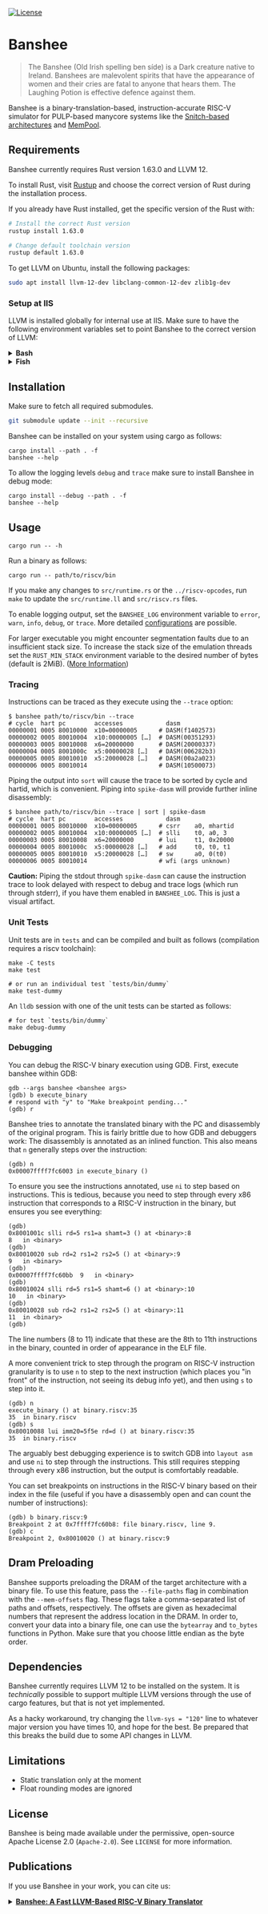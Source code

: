 [![License](https://img.shields.io/badge/License-Apache%202.0-blue.svg)](https://opensource.org/licenses/Apache-2.0)

# Banshee

> The Banshee (Old Irish spelling ben síde) is a Dark creature native to Ireland. Banshees are malevolent spirits that have the appearance of women and their cries are fatal to anyone that hears them. The Laughing Potion is effective defence against them.

Banshee is a binary-translation-based, instruction-accurate RISC-V simulator for PULP-based manycore systems like the [Snitch-based architectures](https://github.com/pulp-platform/snitch_cluster) and [MemPool](https://github.com/pulp-platform/mempool).

## Requirements

Banshee currently requires Rust version 1.63.0 and LLVM 12.

To install Rust, visit [Rustup](https://rustup.rs/) and choose the correct version of Rust during the installation process.

If you already have Rust installed, get the specific version of the Rust with:

```bash
# Install the correct Rust version
rustup install 1.63.0

# Change default toolchain version
rustup default 1.63.0
```

To get LLVM on Ubuntu, install the following packages:

```bash
sudo apt install llvm-12-dev libclang-common-12-dev zlib1g-dev
```

### Setup at IIS

LLVM is installed globally for internal use at IIS. Make sure to have the following environment variables set to point Banshee to the correct version of LLVM:

<details>
<summary><b>Bash</b></summary>
<p>

```bash
# Set recent compiler for the dependencies
export CC=gcc-9.2.0
export CXX=g++-9.2.0

# Point Banshee to LLVM 12
export LLVM_SYS_120_PREFIX=/usr/pack/llvm-12.0.1-af

# Tell cargo which linker to use
export CARGO_TARGET_X86_64_UNKNOWN_LINUX_GNU_LINKER=/usr/pack/gcc-9.2.0-af/linux-x64/bin/gcc
```

</p>
</details>

<details>
<summary><b>Fish</b></summary>
<p>

```fish
# Set recent compiler for the dependencies
set -x CC gcc-9.2.0
set -x CXX g++-9.2.0

# Point Banshee to LLVM 12
set -x LLVM_SYS_120_PREFIX /usr/pack/llvm-12.0.1-af

# Tell cargo which linker to use
set -x CARGO_TARGET_X86_64_UNKNOWN_LINUX_GNU_LINKER /usr/pack/gcc-9.2.0-af/linux-x64/bin/gcc
```

</p>
</details>

## Installation
Make sure to fetch all required submodules.
```sh
git submodule update --init --recursive
```

Banshee can be installed on your system using cargo as follows:

    cargo install --path . -f
    banshee --help

To allow the logging levels `debug` and `trace` make sure to install Banshee in debug mode:

    cargo install --debug --path . -f
    banshee --help

## Usage

    cargo run -- -h

Run a binary as follows:

    cargo run -- path/to/riscv/bin

If you make any changes to `src/runtime.rs` or the `../riscv-opcodes`, run `make` to update the `src/runtime.ll` and `src/riscv.rs` files.

To enable logging output, set the `BANSHEE_LOG` environment variable to `error`, `warn`, `info`, `debug`, or `trace`. More detailed [configurations](https://docs.rs/env_logger) are possible.

For larger executable you might encounter segmentation faults due to an insufficient stack size. To increase the stack size of the emulation threads set the `RUST_MIN_STACK` environment variable to the desired number of bytes (default is 2MiB). ([More Information](https://doc.rust-lang.org/std/thread/#stack-size))

### Tracing

Instructions can be traced as they execute using the `--trace` option:

    $ banshee path/to/riscv/bin --trace
    # cycle  hart pc        accesses            dasm
    00000001 0005 80010000  x10=00000005      # DASM(f1402573)
    00000002 0005 80010004  x10:00000005 […]  # DASM(00351293)
    00000003 0005 80010008  x6=20000000       # DASM(20000337)
    00000004 0005 8001000c  x5:00000028 […]   # DASM(006282b3)
    00000005 0005 80010010  x5:20000028 […]   # DASM(00a2a023)
    00000006 0005 80010014                    # DASM(10500073)

Piping the output into `sort` will cause the trace to be sorted by cycle and hartid, which is convenient. Piping into `spike-dasm` will provide further inline disassembly:

    $ banshee path/to/riscv/bin --trace | sort | spike-dasm
    # cycle  hart pc        accesses            dasm
    00000001 0005 80010000  x10=00000005      # csrr    a0, mhartid
    00000002 0005 80010004  x10:00000005 […]  # slli    t0, a0, 3
    00000003 0005 80010008  x6=20000000       # lui     t1, 0x20000
    00000004 0005 8001000c  x5:00000028 […]   # add     t0, t0, t1
    00000005 0005 80010010  x5:20000028 […]   # sw      a0, 0(t0)
    00000006 0005 80010014                    # wfi (args unknown)

**Caution:** Piping the stdout through `spike-dasm` can cause the instruction trace to look delayed with respect to debug and trace logs (which run through stderr), if you have them enabled in `BANSHEE_LOG`. This is just a visual artifact.

### Unit Tests

Unit tests are in `tests` and can be compiled and built as follows (compilation requires a riscv toolchain):

    make -C tests
    make test

    # or run an individual test `tests/bin/dummy`
    make test-dummy

An `lldb` session with one of the unit tests can be started as follows:

    # for test `tests/bin/dummy`
    make debug-dummy

### Debugging

You can debug the RISC-V binary execution using GDB. First, execute banshee within GDB:

    gdb --args banshee <banshee args>
    (gdb) b execute_binary
    # respond with "y" to "Make breakpoint pending..."
    (gdb) r

Banshee tries to annotate the translated binary with the PC and disassembly of the original program. This is fairly brittle due to how GDB and debuggers work: The disassembly is annotated as an inlined function. This also means that `n` generally steps over the instruction:

    (gdb) n
    0x00007ffff7fc6003 in execute_binary ()

To ensure you see the instructions annotated, use `ni` to step based on instructions. This is tedious, because you need to step through every x86 instruction that corresponds to a RISC-V instruction in the binary, but ensures you see everything:

    (gdb)
    0x8001001c slli rd=5 rs1=a shamt=3 () at <binary>:8
    8   in <binary>
    (gdb)
    0x80010020 sub rd=2 rs1=2 rs2=5 () at <binary>:9
    9   in <binary>
    (gdb)
    0x00007ffff7fc60bb  9   in <binary>
    (gdb)
    0x80010024 slli rd=5 rs1=5 shamt=6 () at <binary>:10
    10   in <binary>
    (gdb)
    0x80010028 sub rd=2 rs1=2 rs2=5 () at <binary>:11
    11  in <binary>
    (gdb)

The line numbers (8 to 11) indicate that these are the 8th to 11th instructions in the binary, counted in order of appearance in the ELF file.

A more convenient trick to step through the program on RISC-V instruction granularity is to use `n` to step to the next instruction (which places you "in front" of the instruction, not seeing its debug info yet), and then using `s` to step into it.

    (gdb) n
    execute_binary () at binary.riscv:35
    35  in binary.riscv
    (gdb) s
    0x80010088 lui imm20=5f5e rd=d () at binary.riscv:35
    35  in binary.riscv

The arguably best debugging experience is to switch GDB into `layout asm` and use `ni` to step through the instructions. This still requires stepping through every x86 instruction, but the output is comfortably readable.

You can set breakpoints on instructions in the RISC-V binary based on their index in the file (useful if you have a disassembly open and can count the number of instructions):

    (gdb) b binary.riscv:9
    Breakpoint 2 at 0x7ffff7fc60b8: file binary.riscv, line 9.
    (gdb) c
    Breakpoint 2, 0x80010020 () at binary.riscv:9

## Dram Preloading

Banshee supports preloading the DRAM of the target architecture with a binary file. To use this feature, pass the `--file-paths` flag in combination with the `--mem-offsets` flag.
These flags take a comma-separated list of paths and offsets, respectively. The offsets are given as hexadecimal numbers that represent the address location in the DRAM.
In order to, convert your data into a binary file, one can use the `bytearray` and `to_bytes` functions in Python. Make sure that you choose little endian as the byte order.

## Dependencies

Banshee currently requires LLVM 12 to be installed on the system. It is *technically* possible to support multiple LLVM versions through the use of cargo features, but that is not yet implemented.

As a hacky workaround, try changing the `llvm-sys = "120"` line to whatever major version you have times 10, and hope for the best. Be prepared that this breaks the build due to some API changes in LLVM.

## Limitations

- Static translation only at the moment
- Float rounding modes are ignored

## License

Banshee is being made available under the permissive, open-source Apache License 2.0 (`Apache-2.0`). See `LICENSE` for more information.

## Publications

If you use Banshee in your work, you can cite us:

<details>
<summary><a href="https://ieeexplore.ieee.org/abstract/document/9643546"><b>Banshee: A Fast LLVM-Based RISC-V Binary Translator</b></a></summary>
<p>

```
@inproceedings{Riedel2021,
  author={Riedel, Samuel and Schuiki, Fabian and Scheffler, Paul and Zaruba, Florian and Benini, Luca},
  booktitle={2021 IEEE/ACM International Conference On Computer Aided Design (ICCAD)},
  title={Banshee: A Fast {LLVM}-Based {RISC-V} Binary Translator},
  year={2021},
  month=nov,
  pages={1105--1113},
  publisheer={IEEE},
  doi={10.1109/ICCAD51958.2021.9643546}
}
```

